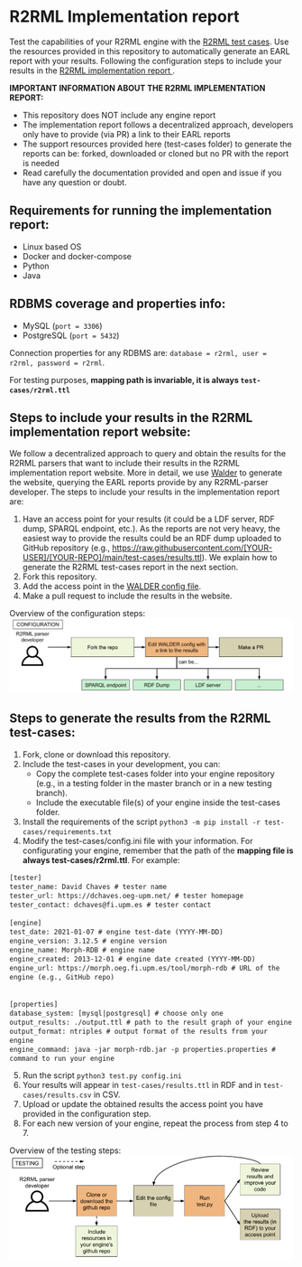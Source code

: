 # R2RML Implementation report

Test the capabilities of your R2RML engine with the [R2RML test cases](https://www.w3.org/2001/sw/rdb2rdf/test-cases/). Use the resources provided in this repository to automatically generate an EARL report with your results. Following the configuration steps to include your results in the [R2RML implementation report ](https://kg-construct.github.io/r2rml-implementation-report/).

**IMPORTANT INFORMATION ABOUT THE R2RML IMPLEMENTATION REPORT:** 
- This repository does NOT include any engine report
- The implementation report follows a decentralized approach, developers only have to provide (via PR) a link to their EARL reports
- The support resources provided here (test-cases folder) to generate the reports can be: forked, downloaded or cloned but no PR with the report is needed
- Read carefully the documentation provided and open and issue if you have any question or doubt.

## Requirements for running the implementation report:

- Linux based OS
- Docker and docker-compose
- Python
- Java

## RDBMS coverage and properties info:

- MySQL (`port = 3306`)
- PostgreSQL (`port = 5432`)

Connection properties for any RDBMS are: `database = r2rml, user = r2rml, password = r2rml`.

For testing purposes, **mapping path is invariable, it is always `test-cases/r2rml.ttl`**


## Steps to include your results in the R2RML implementation report website:

We follow a decentralized approach to query and obtain the results for the R2RML parsers that want to include their results in the R2RML implementation report website. More in detail, we use [Walder](https://github.com/KNowledgeOnWebScale/walder) to generate the website, querying the EARL reports provide by any R2RML-parser developer. The steps to include your results in the implementation report are:

1. Have an access point for your results (it could be a LDF server, RDF dump, SPARQL endpoint, etc.). As the reports are not very heavy, the easiest way to provide the results could be an RDF dump uploaded to GitHub repository (e.g., https://raw.githubusercontent.com/[YOUR-USER]/[YOUR-REPO]/main/test-cases/results.ttl). We explain how to generate the R2RML test-cases report in the next section.
2. Fork this repository.
3. Add the access point in the [WALDER config file](https://github.com/kg-construct/r2rml-implementation-report/blob/main/docs/config.yaml#L10).
4. Make a pull request to include the results in the website.

Overview of the configuration steps:
![Configuration setp](misc/config.png?raw=true "Configuration setp")


## Steps to generate the results from the R2RML test-cases:

1. Fork, clone or download this repository.
2. Include the test-cases in your development, you can:
	- Copy the complete test-cases folder into your engine repository (e.g., in a testing folder in the master branch or in a new testing branch).
	- Include the executable file(s) of your engine inside the test-cases folder.
3. Install the requirements of the script `python3 -m pip install -r test-cases/requirements.txt`
4. Modify the test-cases/config.ini file with your information. For configurating your engine, remember that the path of the **mapping file is always test-cases/r2rml.ttl**. For example:

```
[tester]
tester_name: David Chaves # tester name
tester_url: https://dchaves.oeg-upm.net/ # tester homepage
tester_contact: dchaves@fi.upm.es # tester contact

[engine]
test_date: 2021-01-07 # engine test-date (YYYY-MM-DD)
engine_version: 3.12.5 # engine version
engine_name: Morph-RDB # engine name
engine_created: 2013-12-01 # engine date created (YYYY-MM-DD)
engine_url: https://morph.oeg.fi.upm.es/tool/morph-rdb # URL of the engine (e.g., GitHub repo)


[properties]
database_system: [mysql|postgresql] # choose only one
output_results: ./output.ttl # path to the result graph of your engine
output_format: ntriples # output format of the results from your engine
engine_command: java -jar morph-rdb.jar -p properties.properties # command to run your engine
```

5. Run the script `python3 test.py config.ini`
6. Your results will appear in `test-cases/results.ttl` in RDF and in `test-cases/results.csv` in CSV.
7. Upload or update the obtained results the access point you have provided in the configuration step.
8. For each new version of your engine, repeat the process from step 4 to 7.


Overview of the testing steps:
![Testing setp](misc/test.png?raw=true "Testing setp")

